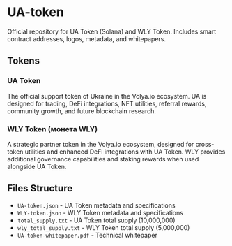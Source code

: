 # UA-token
Official repository for UA Token (Solana) and WLY Token. Includes smart contract addresses, logos, metadata, and whitepapers.

## Tokens

### UA Token
The official support token of Ukraine in the Volya.io ecosystem. UA is designed for trading, DeFi integrations, NFT utilities, referral rewards, community growth, and future blockchain research.

### WLY Token (монета WLY)
A strategic partner token in the Volya.io ecosystem, designed for cross-token utilities and enhanced DeFi integrations with UA Token. WLY provides additional governance capabilities and staking rewards when used alongside UA Token.

## Files Structure
- `UA-token.json` - UA Token metadata and specifications
- `WLY-token.json` - WLY Token metadata and specifications  
- `total_supply.txt` - UA Token total supply (10,000,000)
- `wly_total_supply.txt` - WLY Token total supply (5,000,000)
- `UA-token-whitepaper.pdf` - Technical whitepaper
